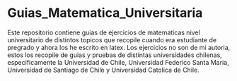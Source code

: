 # Guias_Matematica_Universitaria
Este repositorio contiene guias de ejercicios de matematicas nivel universitario de distintos topicos que recopile cuando era estudiante de pregrado y ahora los he escrito en latex. Los ejercicios no son de mi autoria, estos los recopile  de guias y pruebas de distintas universidades chilenas, especificamente la Universidad de Chile, Universidad Federico Santa Maria, Universidad de Santiago de Chile y Universidad Catolica de Chile.

